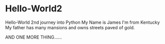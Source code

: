 # Hello-World2
Hello-World 2nd journey into Python
My Name is James
I'm from Kentucky
My father has many mansions and owns streets paved of gold.

AND ONE MORE THING......

